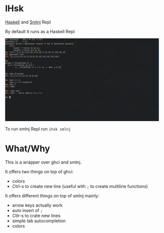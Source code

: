 # IHsk
[Haskell](https://www.haskell.org/) and [Smlnj](https://www.smlnj.org/) Repl

By default it runs as a Haskell Repl

<img src="./ihsk.png" width="200%" height="60%">

To run smlnj Repl run `ihsk smlnj`

# What/Why
This is a wrapper over ghci and smlnj.

It offers two things on top of ghci:
- colors
- Ctrl-s to create new line (useful with `;` to create multiline functions)

It offers different things on top of smlnj mainly:
- arrow keys actually work
- auto insert of `;`
- Ctlr-s to crate new lines
- simple tab autocompletion
- colors
